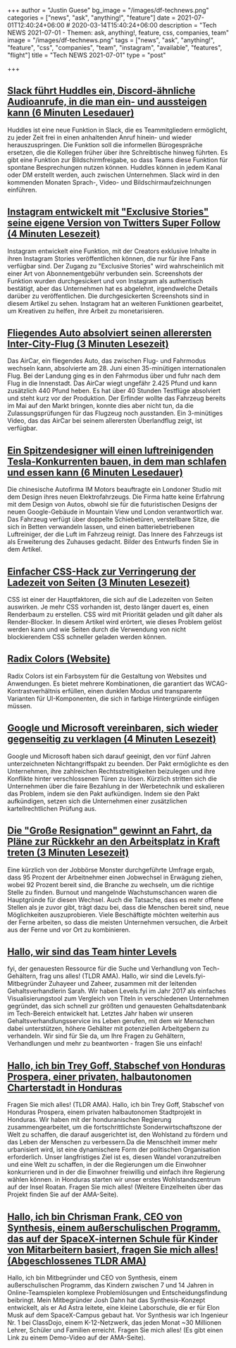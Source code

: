 +++
author = "Justin Guese"
bg_image = "/images/df-technews.png"
categories = ["news", "ask", "anything!", "feature"]
date = 2021-07-01T12:40:24+06:00 # 2020-03-14T15:40:24+06:00
description = "Tech NEWS 2021-07-01 - Themen: ask, anything!, feature, css, companies, team"
image = "/images/df-technews.png"
tags = ["news", "ask", "anything!", "feature", "css", "companies", "team", "instagram", "available", "features", "flight"]
title = "Tech NEWS 2021-07-01"
type = "post"

+++

## [Slack führt Huddles ein, Discord-ähnliche Audioanrufe, in die man ein- und aussteigen kann (6 Minuten Lesedauer)](https://www.theverge.com/2021/6/30/22556992/slack-huddles-audio-calls-feature-launch-discord-like)

 Huddles ist eine neue Funktion in Slack, die es Teammitgliedern ermöglicht, zu jeder Zeit frei in einen anhaltenden Anruf hinein- und wieder herauszuspringen. Die Funktion soll die informellen Bürogespräche ersetzen, die die Kollegen früher über ihre Schreibtische hinweg führten. Es gibt eine Funktion zur Bildschirmfreigabe, so dass Teams diese Funktion für spontane Besprechungen nutzen können. Huddles können in jedem Kanal oder DM erstellt werden, auch zwischen Unternehmen. Slack wird in den kommenden Monaten Sprach-, Video- und Bildschirmaufzeichnungen einführen.

## [Instagram entwickelt mit "Exclusive Stories" seine eigene Version von Twitters Super Follow (4 Minuten Lesezeit)](https://techcrunch.com/2021/06/30/instagram-is-developing-its-own-version-of-twitters-super-follow-with-exclusive-stories/)

 Instagram entwickelt eine Funktion, mit der Creators exklusive Inhalte in ihren Instagram Stories veröffentlichen können, die nur für ihre Fans verfügbar sind. Der Zugang zu "Exclusive Stories" wird wahrscheinlich mit einer Art von Abonnementgebühr verbunden sein. Screenshots der Funktion wurden durchgesickert und von Instagram als authentisch bestätigt, aber das Unternehmen hat es abgelehnt, irgendwelche Details darüber zu veröffentlichen. Die durchgesickerten Screenshots sind in diesem Artikel zu sehen. Instagram hat an weiteren Funktionen gearbeitet, um Kreativen zu helfen, ihre Arbeit zu monetarisieren.

## [Fliegendes Auto absolviert seinen allerersten Inter-City-Flug (3 Minuten Lesezeit)](https://interestingengineering.com/flying-car-completes-its-first-ever-inter-city-flight)

 Das AirCar, ein fliegendes Auto, das zwischen Flug- und Fahrmodus wechseln kann, absolvierte am 28. Juni einen 35-minütigen internationalen Flug. Bei der Landung ging es in den Fahrmodus über und fuhr nach dem Flug in die Innenstadt. Das AirCar wiegt ungefähr 2.425 Pfund und kann zusätzlich 440 Pfund heben. Es hat über 40 Stunden Testflüge absolviert und steht kurz vor der Produktion. Der Erfinder wollte das Fahrzeug bereits im Mai auf den Markt bringen, konnte dies aber nicht tun, da die Zulassungsprüfungen für das Flugzeug noch ausstanden. Ein 3-minütiges Video, das das AirCar bei seinem allerersten Überlandflug zeigt, ist verfügbar.

## [Ein Spitzendesigner will einen luftreinigenden Tesla-Konkurrenten bauen, in dem man schlafen und essen kann (6 Minuten Lesedauer)](https://www.cnbc.com/2021/06/30/thomas-heatherwick-on-his-an-air-purifying-airo.html)

 Die chinesische Autofirma IM Motors beauftragte ein Londoner Studio mit dem Design ihres neuen Elektrofahrzeugs. Die Firma hatte keine Erfahrung mit dem Design von Autos, obwohl sie für die futuristischen Designs der neuen Google-Gebäude in Mountain View und London verantwortlich war. Das Fahrzeug verfügt über doppelte Schiebetüren, verstellbare Sitze, die sich in Betten verwandeln lassen, und einen batteriebetriebenen Luftreiniger, der die Luft im Fahrzeug reinigt. Das Innere des Fahrzeugs ist als Erweiterung des Zuhauses gedacht. Bilder des Entwurfs finden Sie in dem Artikel.

## [Einfacher CSS-Hack zur Verringerung der Ladezeit von Seiten (3 Minuten Lesezeit)](https://javascript.plainenglish.io/simple-css-hack-to-reduce-page-load-time-366f7aaaa3be)

 CSS ist einer der Hauptfaktoren, die sich auf die Ladezeiten von Seiten auswirken. Je mehr CSS vorhanden ist, desto länger dauert es, einen Renderbaum zu erstellen. CSS wird mit Priorität geladen und gilt daher als Render-Blocker. In diesem Artikel wird erörtert, wie dieses Problem gelöst werden kann und wie Seiten durch die Verwendung von nicht blockierendem CSS schneller geladen werden können.

## [Radix Colors (Website)](https://bit.ly/3h78Uuo/1/0100017a618c5ee9-b3cab5e5-2210-49a1-889e-5d92c1233804-000000/f61QM0Cesoh9IiQj81-Krd3dzWtGWDK_sSk_SyohCj4=204)

 Radix Colors ist ein Farbsystem für die Gestaltung von Websites und Anwendungen. Es bietet mehrere Kombinationen, die garantiert das WCAG-Kontrastverhältnis erfüllen, einen dunklen Modus und transparente Varianten für UI-Komponenten, die sich in farbige Hintergründe einfügen müssen.

## [Google und Microsoft vereinbaren, sich wieder gegenseitig zu verklagen (4 Minuten Lesezeit)](https://arstechnica.com/tech-policy/2021/06/google-and-microsoft-ditch-non-aggression-pact-rev-up-rivalry-again/)

 Google und Microsoft haben sich darauf geeinigt, den vor fünf Jahren unterzeichneten Nichtangriffspakt zu beenden. Der Pakt ermöglichte es den Unternehmen, ihre zahlreichen Rechtsstreitigkeiten beizulegen und ihre Konflikte hinter verschlossenen Türen zu lösen. Kürzlich stritten sich die Unternehmen über die faire Bezahlung in der Werbetechnik und eskalieren das Problem, indem sie den Pakt aufkündigen. Indem sie den Pakt aufkündigen, setzen sich die Unternehmen einer zusätzlichen kartellrechtlichen Prüfung aus.

## [Die "Große Resignation" gewinnt an Fahrt, da Pläne zur Rückkehr an den Arbeitsplatz in Kraft treten (3 Minuten Lesezeit)](https://www.cnbc.com/2021/06/29/more-people-plan-to-quit-as-return-to-work-plans-go-into-effect-.html)

 Eine kürzlich von der Jobbörse Monster durchgeführte Umfrage ergab, dass 95 Prozent der Arbeitnehmer einen Jobwechsel in Erwägung ziehen, wobei 92 Prozent bereit sind, die Branche zu wechseln, um die richtige Stelle zu finden. Burnout und mangelnde Wachstumschancen waren die Hauptgründe für diesen Wechsel. Auch die Tatsache, dass es mehr offene Stellen als je zuvor gibt, trägt dazu bei, dass die Menschen bereit sind, neue Möglichkeiten auszuprobieren. Viele Beschäftigte möchten weiterhin aus der Ferne arbeiten, so dass die meisten Unternehmen versuchen, die Arbeit aus der Ferne und vor Ort zu kombinieren.

## [Hallo, wir sind das Team hinter Levels](https://tldr.tech/token/6c3ef825381ee396191f77cb92dd1969?redirect=https%3A%2F%2Ftldr.tech%2Fama%2Flevels-fyi/1/0100017a618c5ee9-b3cab5e5-2210-49a1-889e-5d92c1233804-000000/Ttz2jMCerM795r0uiLVe2bwkMg9_E-5S7LWOhzeqPcc=204)

fyi, der genauesten Ressource für die Suche und Verhandlung von Tech-Gehältern, frag uns alles! (TLDR AMA). Hallo, wir sind die Levels.fyi-Mitbegründer Zuhayeer und Zaheer, zusammen mit der leitenden Gehaltsverhandlerin Sarah. Wir haben Levels.fyi im Jahr 2017 als einfaches Visualisierungstool zum Vergleich von Titeln in verschiedenen Unternehmen gegründet, das sich schnell zur größten und genauesten Gehaltsdatenbank im Tech-Bereich entwickelt hat. Letztes Jahr haben wir unseren Gehaltsverhandlungsservice ins Leben gerufen, mit dem wir Menschen dabei unterstützen, höhere Gehälter mit potenziellen Arbeitgebern zu verhandeln. Wir sind für Sie da, um Ihre Fragen zu Gehältern, Verhandlungen und mehr zu beantworten - fragen Sie uns einfach!

## [Hallo, ich bin Trey Goff, Stabschef von Honduras Prospera, einer privaten, halbautonomen Charterstadt in Honduras](https://tldr.tech/token/6c3ef825381ee396191f77cb92dd1969?redirect=https%3A%2F%2Ftldr.tech%2Fama%2Ftrey-goff/1/0100017a618c5ee9-b3cab5e5-2210-49a1-889e-5d92c1233804-000000/d5f_ckZX0vjgA277ufMiZCXFr_lir8evSb9ibQ_q5wQ=204)

 Fragen Sie mich alles! (TLDR AMA). Hallo, ich bin Trey Goff, Stabschef von Honduras Prospera, einem privaten halbautonomen Stadtprojekt in Honduras. Wir haben mit der honduranischen Regierung zusammengearbeitet, um die fortschrittlichste Sonderwirtschaftszone der Welt zu schaffen, die darauf ausgerichtet ist, den Wohlstand zu fördern und das Leben der Menschen zu verbessern.Da die Menschheit immer mehr urbanisiert wird, ist eine dynamischere Form der politischen Organisation erforderlich. Unser langfristiges Ziel ist es, diesen Wandel voranzutreiben und eine Welt zu schaffen, in der die Regierungen um die Einwohner konkurrieren und in der die Einwohner freiwillig und einfach ihre Regierung wählen können. in Honduras starten wir unser erstes Wohlstandszentrum auf der Insel Roatan. Fragen Sie mich alles! (Weitere Einzelheiten über das Projekt finden Sie auf der AMA-Seite).

## [Hallo, ich bin Chrisman Frank, CEO von Synthesis, einem außerschulischen Programm, das auf der SpaceX-internen Schule für Kinder von Mitarbeitern basiert, fragen Sie mich alles! (Abgeschlossenes TLDR AMA)](https://tldr.tech/token/6c3ef825381ee396191f77cb92dd1969?redirect=https%3A%2F%2Ftldr.tech%2Fama%2Fchrisman-frank/1/0100017a618c5ee9-b3cab5e5-2210-49a1-889e-5d92c1233804-000000/0T2FCcdWYSeBCz5rHUv6mRt-T2QyNG0fmjeN-qpWfkc=204)

 Hallo, ich bin Mitbegründer und CEO von Synthesis, einem außerschulischen Programm, das Kindern zwischen 7 und 14 Jahren in Online-Teamspielen komplexe Problemlösungen und Entscheidungsfindung beibringt. Mein Mitbegründer Josh Dahn hat das Synthesis-Konzept entwickelt, als er Ad Astra leitete, eine kleine Laborschule, die er für Elon Musk auf dem SpaceX-Campus gebaut hat. Vor Synthesis war ich Ingenieur Nr. 1 bei ClassDojo, einem K-12-Netzwerk, das jeden Monat ~30 Millionen Lehrer, Schüler und Familien erreicht. Fragen Sie mich alles! (Es gibt einen Link zu einem Demo-Video auf der AMA-Seite).

